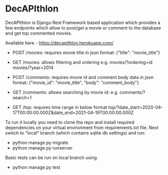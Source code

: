# DecAPIthlon

DecAPIthlon is Django Rest Framework based application
which provides a few endpoints which allow to post/get a movie or comment to the database and get top commented movies.

Available here - https://decapithlon.herokuapp.com/

- POST /movies:
    requires movie title in json format:
    {"title": "movie_title"}
    
- GET /movies:
    allows filtering and ordering
    e.g. movies/?ordering=id
    movies/?year=2014

- POST /comments:
    requires movie id and comment body data in json format:
    {"movie_id": "movie_title", "body": "comment_body"}

- GET /comments:
    allows searching by movie id:
    e.g. comments/?search=1
    
- GET /top:
    requires time range in below format
    top/?date_start=2020-04-17T00:00:00.000Z&date_end=2021-04-19T00:00:00.000Z

To run it locally you need to clone the repo and install required dependencies on your virtual environment from requirements.txt file.
Next switch to "local" branch (which contains sqlite db settings) and run:
- python manage.py migrate
- python manage.py runserver

Basic tests can be run on local branch using 
- python manage.py test